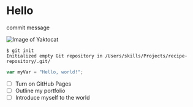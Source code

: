# Hello

commit message

![Image of Yaktocat](https://octodex.github.com/images/yaktocat.png)

```
$ git init
Initialized empty Git repository in /Users/skills/Projects/recipe-repository/.git/
```
``` javascript
var myVar = "Hello, world!";
```

- [ ] Turn on GitHub Pages
- [ ] Outline my portfolio
- [ ] Introduce myself to the world
